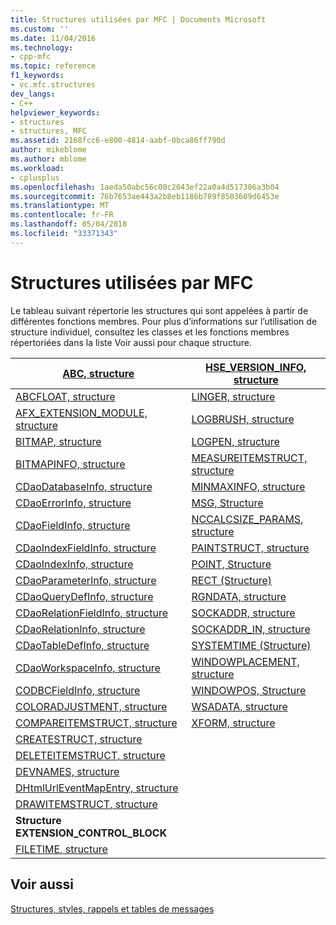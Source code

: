 ```yaml
---
title: Structures utilisées par MFC | Documents Microsoft
ms.custom: ''
ms.date: 11/04/2016
ms.technology:
- cpp-mfc
ms.topic: reference
f1_keywords:
- vc.mfc.structures
dev_langs:
- C++
helpviewer_keywords:
- structures
- structures, MFC
ms.assetid: 2168fcc6-e800-4814-aabf-0bca86ff790d
author: mikeblome
ms.author: mblome
ms.workload:
- cplusplus
ms.openlocfilehash: 1aeda50abc56c00c2043ef22a0a4d517386a3b04
ms.sourcegitcommit: 76b7653ae443a2b8eb1186b789f8503609d6453e
ms.translationtype: MT
ms.contentlocale: fr-FR
ms.lasthandoff: 05/04/2018
ms.locfileid: "33371343"
---
```

# <a name="structures-used-by-mfc"></a>Structures utilisées par MFC
Le tableau suivant répertorie les structures qui sont appelées à partir de différentes fonctions membres. Pour plus d’informations sur l’utilisation de structure individuel, consultez les classes et les fonctions membres répertoriées dans la liste Voir aussi pour chaque structure.  
  
|[ABC, structure](../../mfc/reference/abc-structure.md)|[HSE_VERSION_INFO, structure](../../mfc/reference/hse-version-info-structure.md)|  
|--------------------------------------------------------------------------------------------------------------|-----------------------------------------------------------------------------------------------------------------------------|  
|[ABCFLOAT, structure](../../mfc/reference/abcfloat-structure.md)|[LINGER, structure](../../mfc/reference/linger-structure.md)|  
|[AFX_EXTENSION_MODULE, structure](../../mfc/reference/afx-extension-module-structure.md)|[LOGBRUSH, structure](../../mfc/reference/logbrush-structure.md)|  
|[BITMAP, structure](../../mfc/reference/bitmap-structure.md)|[LOGPEN, structure](../../mfc/reference/logpen-structure.md)|  
|[BITMAPINFO, structure](../../mfc/reference/bitmapinfo-structure.md)|[MEASUREITEMSTRUCT, structure](../../mfc/reference/measureitemstruct-structure.md)|  
|[CDaoDatabaseInfo, structure](../../mfc/reference/cdaodatabaseinfo-structure.md)|[MINMAXINFO, structure](../../mfc/reference/minmaxinfo-structure.md)|  
|[CDaoErrorInfo, structure](../../mfc/reference/cdaoerrorinfo-structure.md)|[MSG, Structure](../../mfc/reference/msg-structure1.md)|  
|[CDaoFieldInfo, structure](../../mfc/reference/cdaofieldinfo-structure.md)|[NCCALCSIZE_PARAMS, structure](../../mfc/reference/nccalcsize-params-structure.md)|  
|[CDaoIndexFieldInfo, structure](../../mfc/reference/cdaoindexfieldinfo-structure.md)|[PAINTSTRUCT, structure](../../mfc/reference/paintstruct-structure.md)|  
|[CDaoIndexInfo, structure](../../mfc/reference/cdaoindexinfo-structure.md)|[POINT, Structure](../../mfc/reference/point-structure1.md)|  
|[CDaoParameterInfo, structure](../../mfc/reference/cdaoparameterinfo-structure.md)|[RECT (Structure)](../../mfc/reference/rect-structure1.md)|  
|[CDaoQueryDefInfo, structure](../../mfc/reference/cdaoquerydefinfo-structure.md)|[RGNDATA, structure](../../mfc/reference/rgndata-structure.md)|  
|[CDaoRelationFieldInfo, structure](../../mfc/reference/cdaorelationfieldinfo-structure.md)|[SOCKADDR, structure](../../mfc/reference/sockaddr-structure.md)|  
|[CDaoRelationInfo, structure](../../mfc/reference/cdaorelationinfo-structure.md)|[SOCKADDR_IN, structure](../../mfc/reference/sockaddr-in-structure.md)|  
|[CDaoTableDefInfo, structure](../../mfc/reference/cdaotabledefinfo-structure.md)|[SYSTEMTIME (Structure)](systemtime-structure1.md)
|[CDaoWorkspaceInfo, structure](../../mfc/reference/cdaoworkspaceinfo-structure.md)|[WINDOWPLACEMENT, structure](../../mfc/reference/windowplacement-structure.md)|  
|[CODBCFieldInfo, structure](../../mfc/reference/codbcfieldinfo-structure.md)|[WINDOWPOS, Structure](../../mfc/reference/windowpos-structure1.md)  
|[COLORADJUSTMENT, structure](../../mfc/reference/coloradjustment-structure.md)|[WSADATA, structure](../../mfc/reference/wsadata-structure.md)|  
|[COMPAREITEMSTRUCT, structure](../../mfc/reference/compareitemstruct-structure.md)|[XFORM, structure](../../mfc/reference/xform-structure.md)|  
|[CREATESTRUCT, structure](../../mfc/reference/createstruct-structure.md)||  
|[DELETEITEMSTRUCT, structure](../../mfc/reference/deleteitemstruct-structure.md)||  
|[DEVNAMES, structure](../../mfc/reference/devnames-structure.md)||  
|[DHtmlUrlEventMapEntry, structure](../../mfc/reference/dhtmlurleventmapentry-structure.md)||  
|[DRAWITEMSTRUCT, structure](../../mfc/reference/drawitemstruct-structure.md)||  
|**Structure EXTENSION_CONTROL_BLOCK**||  
|[FILETIME, structure](../../mfc/reference/filetime-structure.md)  
  
## <a name="see-also"></a>Voir aussi  
 [Structures, styles, rappels et tables de messages](../../mfc/reference/structures-styles-callbacks-and-message-maps.md)

